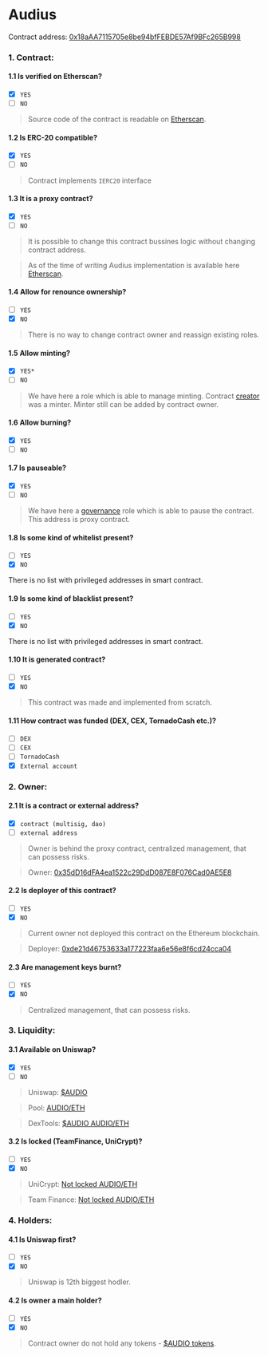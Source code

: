 Audius
===

Contract address: [0x18aAA7115705e8be94bfFEBDE57Af9BFc265B998](https://etherscan.io/address/0x18aAA7115705e8be94bfFEBDE57Af9BFc265B998)

### 1. Contract:

#### 1.1 Is verified on Etherscan?
  * [x] `YES`
  * [ ] `NO`

> Source code of the contract is readable on [Etherscan](https://etherscan.io/address/0x18aAA7115705e8be94bfFEBDE57Af9BFc265B998#code).

#### 1.2 Is ERC-20 compatible?
  * [x] `YES`
  * [ ] `NO`

> Contract implements `IERC20` interface

#### 1.3 It is a proxy contract?
  * [X] `YES`
  * [ ] `NO`
 
> It is possible to change this contract bussines logic without changing contract address.

> As of the time of writing Audius implementation is available here [Etherscan](https://etherscan.io/address/0x22A9CCfdd10382D9cD18cA4437ff375bd7A87BBd#code).
  
#### 1.4 Allow for renounce ownership?
  * [ ] `YES`
  * [x] `NO`

> There is no way to change contract owner and reassign existing roles.
 
#### 1.5 Allow minting?
  * [x] `YES*`
  * [ ] `NO`

> We have here a role which is able to manage minting. Contract [creator](https://etherscan.io/address/0xde21d46753633a177223faa6e56e8f6cd24cca04) was a minter. Minter still can be added by contract owner.

#### 1.6 Allow burning?
  * [x] `YES`
  * [ ] `NO`

#### 1.7 Is pauseable?
  * [x] `YES`
  * [ ] `NO`

> We have here a [governance](https://etherscan.io/address/0x18aaa7115705e8be94bffebde57af9bfc265b998#code) role which is able to pause the contract. This address is proxy contract.

#### 1.8 Is some kind of whitelist present?
  * [ ] `YES`
  * [x] `NO`

There is no list with privileged addresses in smart contract.

#### 1.9 Is some kind of blacklist present?
  * [ ] `YES`
  * [x] `NO`

There is no list with privileged addresses in smart contract.

#### 1.10 It is generated contract?
  * [ ] `YES`
  * [x] `NO`

> This contract was made and implemented from scratch.
 
#### 1.11 How contract was funded (DEX, CEX, TornadoCash etc.)?
  * [ ] `DEX`
  * [ ] `CEX`
  * [ ] `TornadoCash`
  * [x] `External account`

### 2. Owner:

#### 2.1 It is a contract or external address?
  * [x] `contract (multisig, dao)`
  * [ ] `external address`

> Owner is behind the proxy contract, centralized management, that can possess risks.

> Owner: [0x35dD16dFA4ea1522c29DdD087E8F076Cad0AE5E8](https://etherscan.io/address/0x35dD16dFA4ea1522c29DdD087E8F076Cad0AE5E8)

#### 2.2 Is deployer of this contract?
  * [ ] `YES`
  * [x] `NO`

> Current owner not deployed this contract on the Ethereum blockchain.

> Deployer: [0xde21d46753633a177223faa6e56e8f6cd24cca04](https://etherscan.io/address/0xde21d46753633a177223faa6e56e8f6cd24cca04)

#### 2.3 Are management keys burnt?
  * [ ] `YES`
  * [x] `NO`

> Centralized management, that can possess risks.

### 3. Liquidity:

#### 3.1 Available on Uniswap?
  * [x] `YES`
  * [ ] `NO`

> Uniswap: [$AUDIO](https://info.uniswap.org/#/tokens/0x18aaa7115705e8be94bffebde57af9bfc265b998)

> Pool: [AUDIO/ETH](https://info.uniswap.org/#/pools/0x8ecc2244e67d0bb6a1850b1db825e25354cf881a)

> DexTools: [$AUDIO AUDIO/ETH](https://www.dextools.io/app/uniswap/pair-explorer/0xc730ef0f4973da9cc0ab8ab291890d3e77f58f79)

#### 3.2 Is locked (TeamFinance, UniCrypt)?
  * [ ] `YES`
  * [x] `NO`

> UniCrypt: [Not locked AUDIO/ETH](https://app.unicrypt.network/amm/uni-v2/token/0xC730EF0f4973DA9cC0aB8Ab291890D3e77f58F79)

> Team Finance: [Not locked AUDIO/ETH](https://team.finance/view-coin/0xc730ef0f4973da9cc0ab8ab291890d3e77f58f79)

### 4. Holders:

#### 4.1 Is Uniswap first?
  * [ ] `YES`
  * [x] `NO`

> Uniswap is 12th biggest hodler.

#### 4.2 Is owner a main holder?
  * [ ] `YES`
  * [x] `NO`

> Contract owner do not hold any tokens - [$AUDIO tokens](https://etherscan.io/token/0x18aaa7115705e8be94bffebde57af9bfc265b998?a=0xde21d46753633a177223faa6e56e8f6cd24cca04).
